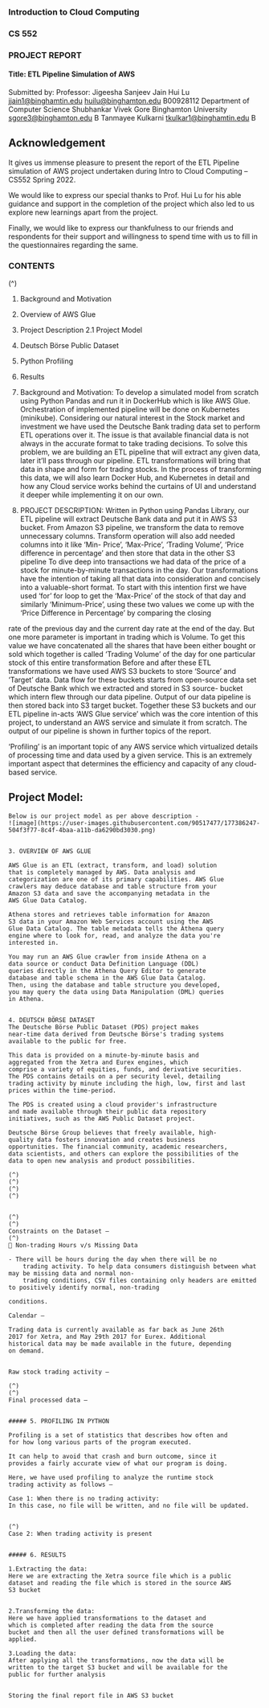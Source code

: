 ### Introduction to Cloud Computing

### CS 552

### PROJECT REPORT

#### Title: ETL Pipeline Simulation of AWS

Submitted by: Professor:
Jigeesha Sanjeev Jain Hui Lu
jjain1@binghamtin.edu huilu@binghamton.edu
B00928112 Department of Computer Science
Shubhankar Vivek Gore Binghamton University
sgore3@binghamton.edu
B
Tanmayee Kulkarni
tkulkar1@binghamtin.edu
B


## Acknowledgement

It gives us immense pleasure to present the report of the ETL
Pipeline simulation of AWS project undertaken during Intro to Cloud Computing – CS552 Spring 2022.

We would like to express our special thanks to Prof. Hui Lu for
his able guidance and support in the completion of the project
which also led to us explore new learnings apart from the
project.

Finally, we would like to express our thankfulness to our friends
and respondents for their support and willingness to spend time
with us to fill in the questionnaires regarding the same.


### CONTENTS

(^)

1. Background and Motivation
2. Overview of AWS Glue
3. Project Description
    2.1 Project Model
4. Deutsch Börse Public Dataset
5. Python Profiling
6. Results


1. Background and Motivation:
    To develop a simulated model from scratch using Python
Pandas and run it in DockerHub which is like AWS Glue.
Orchestration of implemented pipeline will be done on
Kubernetes (minikube).
Considering our natural interest in the Stock market and
investment we have used the Deutsche Bank trading data set
to perform ETL operations over it. The issue is that available
financial data is not always in the accurate format to take
trading decisions. To solve this problem, we are building an
ETL pipeline that will extract any given data, later it’ll pass
through our pipeline. ETL transformations will bring that data in
shape and form for trading stocks.
In the process of transforming this data, we will also learn
Docker Hub, and Kubernetes in detail and how any Cloud
service works behind the curtains of UI and understand it
deeper while implementing it on our own.


2. PROJECT DESCRIPTION:
    Written in Python using Pandas Library, our ETL pipeline
will extract Deutsche Bank data and put it in AWS S3 bucket.
From Amazon S3 pipeline, we transform the data to remove
unnecessary columns. Transform operation will also add
needed columns into it like ‘Min- Price’, ‘Max-Price’, ‘Trading
Volume’, ‘Price difference in percentage’ and then store that
data in the other S3 pipeline
To dive deep into transactions we had data of the price of
a stock for minute-by-minute transactions in the day. Our
transformations have the intention of taking all that data into
consideration and concisely into a valuable-short format. To
start with this intention first we have used ‘for’ for loop to get
the ‘Max-Price’ of the stock of that day and similarly
‘Minimum-Price’, using these two values we come up with the
‘Price Difference in Percentage’ by comparing the closing


rate of the previous day and the current day rate at the end
of the day. But one more parameter is important in trading
which is Volume. To get this value we have concatenated all
the shares that have been either bought or sold which
together is called ‘Trading Volume’ of the day for one
particular stock of this entire transformation
Before and after these ETL transformations we have used
AWS S3 buckets to store ‘Source’ and ‘Target’ data. Data
flow for these buckets starts from open-source data set of
Deutsche Bank which we extracted and stored in S3 source-
bucket which intern flew through our data pipeline. Output of
our data pipeline is then stored back into S3 target bucket.
Together these S3 buckets and our ETL pipeline in-acts
‘AWS Glue service’ which was the core intention of this
project, to understand an AWS service and simulate it from
scratch. The output of our pipeline is shown in further topics
of the report.


‘Profiling’ is an important topic of any AWS service which
virtualized details of processing time and data used by a
given service. This is an extremely important aspect that
determines the efficiency and capacity of any cloud-based
service.

## Project Model:
```
Below is our project model as per above description -
![image](https://user-images.githubusercontent.com/90517477/177386247-504f3f77-8c4f-4baa-a11b-da6290bd3030.png)


3. OVERVIEW OF AWS GLUE

AWS Glue is an ETL (extract, transform, and load) solution
that is completely managed by AWS. Data analysis and
categorization are one of its primary capabilities. AWS Glue
crawlers may deduce database and table structure from your
Amazon S3 data and save the accompanying metadata in the
AWS Glue Data Catalog.

Athena stores and retrieves table information for Amazon
S3 data in your Amazon Web Services account using the AWS
Glue Data Catalog. The table metadata tells the Athena query
engine where to look for, read, and analyze the data you're
interested in.

You may run an AWS Glue crawler from inside Athena on a
data source or conduct Data Definition Language (DDL)
queries directly in the Athena Query Editor to generate
database and table schema in the AWS Glue Data Catalog.
Then, using the database and table structure you developed,
you may query the data using Data Manipulation (DML) queries
in Athena.


4. DEUTSCH BÖRSE DATASET
The Deutsche Börse Public Dataset (PDS) project makes
near-time data derived from Deutsche Börse's trading systems
available to the public for free.

This data is provided on a minute-by-minute basis and
aggregated from the Xetra and Eurex engines, which
comprise a variety of equities, funds, and derivative securities.
The PDS contains details on a per security level, detailing
trading activity by minute including the high, low, first and last
prices within the time-period.

The PDS is created using a cloud provider's infrastructure
and made available through their public data repository
initiatives, such as the AWS Public Dataset project.

Deutsche Börse Group believes that freely available, high-
quality data fosters innovation and creates business
opportunities. The financial community, academic researchers,
data scientists, and others can explore the possibilities of the
data to open new analysis and product possibilities.

(^)
(^)
(^)
(^)


(^)
(^)
Constraints on the Dataset –
(^)
 Non-trading Hours v/s Missing Data

- There will be hours during the day when there will be no
    trading activity. To help data consumers distinguish between what may be missing data and normal non-
    trading conditions, CSV files containing only headers are emitted to positively identify normal, non-trading

conditions.

Calendar –

Trading data is currently available as far back as June 26th
2017 for Xetra, and May 29th 2017 for Eurex. Additional
historical data may be made available in the future, depending
on demand.


Raw stock trading activity –

(^)
(^)
Final processed data –


##### 5. PROFILING IN PYTHON

Profiling is a set of statistics that describes how often and
for how long various parts of the program executed.

It can help to avoid that crash and burn outcome, since it
provides a fairly accurate view of what our program is doing.

Here, we have used profiling to analyze the runtime stock
trading activity as follows –

Case 1: When there is no trading activity:
In this case, no file will be written, and no file will be updated.


(^)
Case 2: When trading activity is present


##### 6. RESULTS

1.Extracting the data:
Here we are extracting the Xetra source file which is a public
dataset and reading the file which is stored in the source AWS
S3 bucket


2.Transforming the data:
Here we have applied transformations to the dataset and
which is completed after reading the data from the source
bucket and then all the user defined transformations will be
applied.

3.Loading the data:
After applying all the transformations, now the data will be
written to the target S3 bucket and will be available for the
public for further analysis


Storing the final report file in AWS S3 bucket



